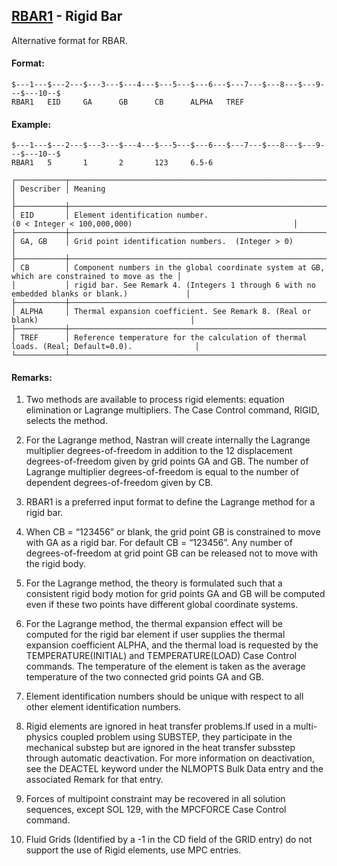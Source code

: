 ## [RBAR1](https://help.hexagonmi.com/bundle/MSC_Nastran_2022.4/page/Nastran_Combined_Book/qrg/bulkqrs/TOC.RBAR1.xhtml) - Rigid Bar

Alternative format for RBAR.

#### Format:

```nastran
$---1---$---2---$---3---$---4---$---5---$---6---$---7---$---8---$---9---$---10--$
RBAR1   EID     GA      GB      CB      ALPHA   TREF                            
```
#### Example:

```nastran
$---1---$---2---$---3---$---4---$---5---$---6---$---7---$---8---$---9---$---10--$
RBAR1   5       1       2       123     6.5-6                                   
```
```text
┌───────────┬───────────────────────────────────────────────────────────────────────────────────────────────┐
│ Describer │ Meaning                                                                                       │
├───────────┼───────────────────────────────────────────────────────────────────────────────────────────────┤
│ EID       │ Element identification number. (0 < Integer < 100,000,000)                                    │
├───────────┼───────────────────────────────────────────────────────────────────────────────────────────────┤
│ GA, GB    │ Grid point identification numbers.  (Integer > 0)                                             │
├───────────┼───────────────────────────────────────────────────────────────────────────────────────────────┤
│ CB        │ Component numbers in the global coordinate system at GB, which are constrained to move as the │
│           │ rigid bar. See Remark 4. (Integers 1 through 6 with no embedded blanks or blank.)             │
├───────────┼───────────────────────────────────────────────────────────────────────────────────────────────┤
│ ALPHA     │ Thermal expansion coefficient. See Remark 8. (Real or blank)                                  │
├───────────┼───────────────────────────────────────────────────────────────────────────────────────────────┤
│ TREF      │ Reference temperature for the calculation of thermal loads. (Real; Default=0.0).              │
└───────────┴───────────────────────────────────────────────────────────────────────────────────────────────┘
```
#### Remarks:

1. Two methods are available to process rigid elements: equation elimination or Lagrange multipliers. The Case Control command, RIGID, selects the method.

2. For the Lagrange method, Nastran will create internally the Lagrange multiplier degrees-of-freedom in addition to the 12 displacement degrees-of-freedom given by grid points GA and GB. The number of Lagrange multiplier degrees-of-freedom is equal to the number of dependent degrees-of-freedom given by CB.

3. RBAR1 is a preferred input format to define the Lagrange method for a rigid bar.

4. When CB = “123456” or blank, the grid point GB is constrained to move with GA as a rigid bar. For default CB = “123456”. Any number of degrees-of-freedom at grid point GB can be released not to move with the rigid body.

5. For the Lagrange method, the theory is formulated such that a consistent rigid body motion for grid points GA and GB will be computed even if these two points have different global coordinate systems.

6. For the Lagrange method, the thermal expansion effect will be computed for the rigid bar element if user supplies the thermal expansion coefficient ALPHA, and the thermal load is requested by the TEMPERATURE(INITIAL) and TEMPERATURE(LOAD) Case Control commands. The temperature of the element is taken as the average temperature of the two connected grid points GA and GB.

7. Element identification numbers should be unique with respect to all other element identification numbers.

8. Rigid elements are ignored in heat transfer problems.If used in a multi-physics coupled problem using SUBSTEP, they participate in the mechanical substep but are ignored in the heat transfer subsstep through automatic deactivation. For more information on deactivation, see the DEACTEL keyword under the NLMOPTS Bulk Data entry and the associated Remark   for that entry.

9. Forces of multipoint constraint may be recovered in all solution sequences, except SOL 129, with the MPCFORCE Case Control command.

10. Fluid Grids (Identified by a -1 in the CD field of the GRID entry) do not support the use of Rigid elements, use MPC entries.


